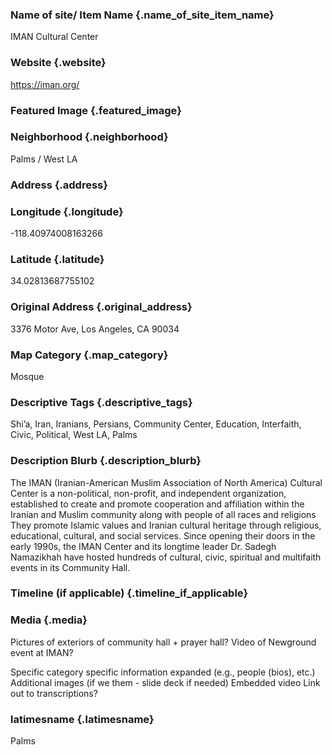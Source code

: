 ### Name of site/ Item Name {.name_of_site_item_name}
IMAN Cultural Center

### Website {.website}
https://iman.org/

### Featured Image {.featured_image}


### Neighborhood {.neighborhood}
Palms / West LA

### Address {.address}
### Longitude {.longitude}
-118.40974008163266
### Latitude {.latitude}
34.02813687755102
### Original Address {.original_address}
3376 Motor Ave, Los Angeles, CA 90034

### Map Category  {.map_category}
Mosque

### Descriptive Tags {.descriptive_tags}
Shi’a, Iran, Iranians, Persians, Community Center, Education, Interfaith, Civic, Political, West LA, Palms

### Description Blurb {.description_blurb}
The IMAN (Iranian-American Muslim Association of North America) Cultural Center is a non-political, non-profit, and independent organization, established to create and promote cooperation and affiliation within the Iranian and Muslim community along with people of all races and religions They promote Islamic values and Iranian cultural heritage through religious, educational, cultural, and social services. Since opening their doors in the early 1990s, the IMAN Center and its longtime leader Dr. Sadegh Namazikhah have hosted hundreds of cultural, civic, spiritual and multifaith events in its Community Hall.

### Timeline (if applicable) {.timeline_if_applicable}


### Media  {.media}
Pictures of exteriors of community hall + prayer hall?
Video of Newground event at IMAN?


Specific category specific information expanded (e.g., people (bios), etc.)
Additional images (if we them - slide deck if needed)
Embedded video
Link out to transcriptions?



### latimesname {.latimesname}
Palms